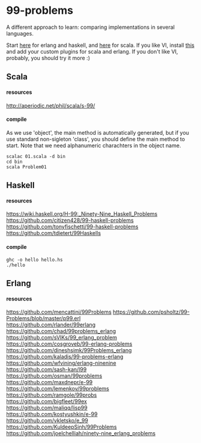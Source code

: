 99-problems
===========

A different approach to learn: comparing implementations in several languages. 

Start [here](https://howistart.org/) for erlang and haskell, 
and [here](http://www.scala-lang.org/documentation/getting-started.html) for scala. 
If you like VI, install [this](https://github.com/begriffs/haskell-vim-now) and 
add your custom plugins for scala and erlang. 
If you don't like VI, probably, you should try it more :) 


Scala
-----


#### resources
http://aperiodic.net/phil/scala/s-99/ 


#### compile 
As we use 'object', the main method is automatically generated, but if you use 
standard non-sigleton 'class', you should define the main method to start. 
Note that we need alphanumeric charachters in the object name. 

```
scalac 01.scala -d bin
cd bin 
scala Problem01
```

Haskell
-------


#### resources

https://wiki.haskell.org/H-99:_Ninety-Nine_Haskell_Problems 
https://github.com/citizen428/99-haskell-problems 
https://github.com/tonyfischetti/99-haskell-problems 
https://github.com/tdietert/99Haskells 


#### compile

```
ghc -o hello hello.hs 
./hello  
```


Erlang
------ 



#### resources
https://github.com/mencattini/99Problems
https://github.com/psholtz/99-Problems/blob/master/p99.erl  
https://github.com/rlander/99erlang  
https://github.com/chad/99problems_erlang  
https://github.com/sVIKs/99_erlang_problem  
https://github.com/cosgroveb/99-erlang-problems  
https://github.com/dineshsimk/99Problems_erlang  
https://github.com/kaladis/99-problems-erlang  
https://github.com/wfvining/erlang-ninenine  
https://github.com/sash-kan/l99  
https://github.com/osman/99problems  
https://github.com/maxdnepr/e-99  
https://github.com/lemenkov/99problems  
https://github.com/ramgole/99probs  
https://github.com/bigfleet/99ex  
https://github.com/maliqq/lisp99  
https://github.com/kostyushkin/e-99  
https://github.com/vkletsko/e_99  
https://github.com/KuldeepSinh/99Problems  
https://github.com/joelchelliah/ninety-nine_erlang_problems  

